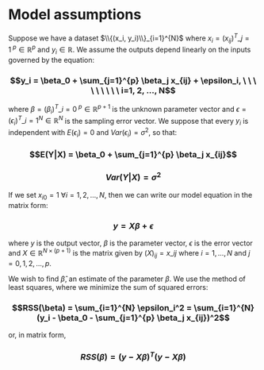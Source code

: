 # Model assumptions

Suppose we have a dataset $\\{(x_i, y_i)\\}_{i=1}^{N}$ where $x_i = {({x_i}_j)^T}\_{j=1}^{\ p} \in \mathbb{R}^p$ and $y_i \in \mathbb{R}$. We assume the outputs depend linearly on the inputs governed by the equation:

### $$y_i = \beta_0 + \sum_{j=1}^{p} \beta_j x_{ij} + \epsilon_i, \ \ \ \ \ \ \ \ \ i=1, 2, ..., N$$

where $\beta = {(\beta_i)^T}\_{i=0}^{\ p} \in \mathbb{R}^{p+1}$ is the unknown parameter vector and $\epsilon = {(\epsilon_i)^T}\_{i=1}^{N} \in \mathbb{R}^{N}$ is the sampling error vector. We suppose that every $y_i$ is independent with $E(\epsilon_i) = 0$ and $Var(\epsilon_i) = \sigma^2$, so that:

### $$E(Y|X) = \beta_0 + \sum_{j=1}^{p} \beta_j x_{ij}$$
### $$Var(Y|X) = \sigma^2$$

If we set $x_{i0} = 1 \  \forall i = 1, 2, ..., N$, then we can write our model equation in the matrix form:

### $$y = X\beta + \epsilon$$

where $y$ is the output vector, $\beta$ is the parameter vector, $\epsilon$ is the error vector and $X \in \mathbb{R}^{N \times (p+1)}$ is the matrix given by $(X)_{ij} = x\_{ij}$ where $i = 1, ..., N$ and $j = 0, 1, 2, ..., p$.

We wish to find $\hat{\beta}$, an estimate of the parameter $\beta$. We use the method of least squares, where we minimize the sum of squared errors:

### $$RSS(\beta) = \sum_{i=1}^{N} \epsilon_i^2 = \sum_{i=1}^{N} (y_i - \beta_0 - \sum_{j=1}^{p} \beta_j x_{ij})^2$$

or, in matrix form,

### $$RSS(\beta) = (y - X\beta)^T (y - X\beta)$$
